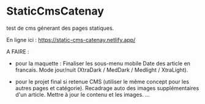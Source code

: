 # StaticCmsCatenay

test de cms génerant des pages statiques.

En ligne ici : https://static-cms-catenay.netlify.app/

A FAIRE :

- pour la maquette :
  Finaliser les sous-menu mobile
  Date des article en francais.
  Mode jour/nuit (XtraDark / MedDark / Medlight / XtraLight).

- pour le projet final si retenue
  CMS (utiliser le même concept pour les autres pages et catégorie).
  Recadrage auto des images supplémentaires d'un article.
  Mettre à jour le contenu et les images.
  ...
